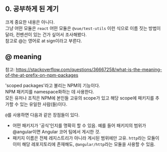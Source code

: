 ## 0. 공부하게 된 계기

크게 중요한 내용은 아니다.  
그냥 어떤 모듈은 `react` 어떤 모듈은 `@vue/test-utils` 이런 식으로 이름 짓는 방법이 달라, 컨벤션이 있는 건가 싶어서 조사해봤다.  
참고로 @는 영어로 at sign이라고 부른다. 

## @ meaning
 
참고: https://stackoverflow.com/questions/36667258/what-is-the-meaning-of-the-at-prefix-on-npm-packages

'scoped packages'라고 불리는 NPM의 기능이다.  
NPM 패키지를 namespace화하는 데 사용한다.  
모든 유저나 조직은 NPM에 본인들 고유의 scope가 있고 해당 scope에 패키지를 추가할 수 있는 유일한 사람(들)이다.

`@`를 사용하면 다음과 같은 장점들이 있다.

-   어떤 패키지가 '공식'인지를 명확히 할 수 있음. 예를 들어 패키지의 범위가 @angular이면 Angular 코어 팀에서 게시한 것.
-   패키지 이름은 전체 레지스트리가 아니라 게시된 범위에만 고유. `http`라는 모듈이 이미 해당 레포지토리에 존재해도, `@angular/http`라는 모듈을 사용할 수 있음.
   
